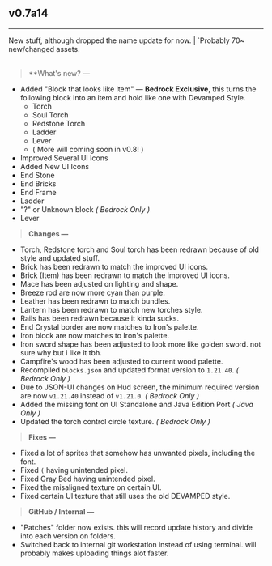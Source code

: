 ## **v0.7a14**
---
New stuff, although dropped the name update for now. | `Probably 70~ new/changed assets.
<br><br>
> **What's new? —
- Added "Block that looks like item" — **Bedrock Exclusive**, this turns the following block into an item and hold like one with Devamped Style.
  - Torch
  - Soul Torch
  - Redstone Torch
  - Ladder
  - Lever
  - ( More will coming soon in v0.8! )
- Improved Several UI Icons
- Added New UI Icons
- End Stone
- End Bricks
- End Frame
- Ladder
- "?" or Unknown block *( Bedrock Only )*
- Lever

> **Changes —**
- Torch, Redstone torch and Soul torch has been redrawn because of old style and updated stuff.
- Brick has been redrawn to match the improved UI icons.
- Brick (Item) has been redrawn to match the improved UI icons.
- Mace has been adjusted on lighting and shape.
- Breeze rod are now more cyan than purple.
- Leather has been redrawn to match bundles.
- Lantern has been redrawn to match new torches style.
- Rails has been redrawn because it kinda sucks.
- End Crystal border are now matches to Iron's palette.
- Iron block are now matches to Iron's palette.
- Iron sword shape has been adjusted to look more like golden sword. not sure why but i like it tbh.
- Campfire's wood has been adjusted to current wood palette.
- Recompiled `blocks.json` and updated format version to `1.21.40`. *( Bedrock Only )*
- Due to JSON-UI changes on Hud screen, the minimum required version are now `v1.21.40` instead of `v1.21.0`. *( Bedrock Only )*
- Added the missing font on UI Standalone and Java Edition Port *( Java Only )*
- Updated the torch control circle texture. *( Bedrock Only )*

> **Fixes —**
- Fixed a lot of sprites that somehow has unwanted pixels, including the font.
- Fixed `(` having unintended pixel.
- Fixed Gray Bed having unintended pixel.
- Fixed the misaligned texture on certain UI.
- Fixed certain UI texture that still uses the old DEVAMPED style.

> **GitHub / Internal —**
- "Patches" folder now exists. this will record update history and divide into each version on folders.
- Switched back to internal git workstation instead of using terminal. will probably makes uploading things alot faster.